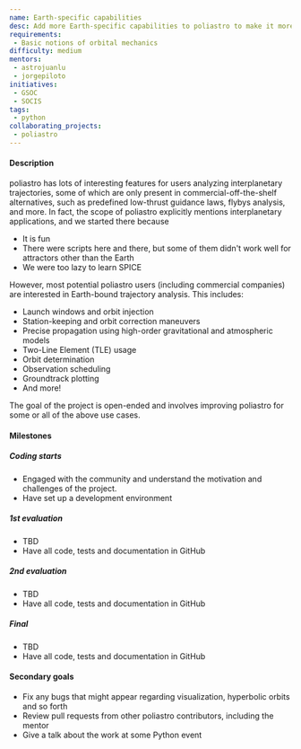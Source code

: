 ```yaml
---
name: Earth-specific capabilities
desc: Add more Earth-specific capabilities to poliastro to make it more attractive for non-interplanetary use cases
requirements:
 - Basic notions of orbital mechanics
difficulty: medium
mentors:
 - astrojuanlu
 - jorgepiloto
initiatives:
 - GSOC
 - SOCIS
tags:
 - python
collaborating_projects:
 - poliastro
---
```


#### Description

poliastro has lots of interesting features for users analyzing interplanetary trajectories, some
of which are only present in commercial-off-the-shelf alternatives, such as
predefined low-thrust guidance laws, flybys analysis, and more. In fact, the scope of poliastro
explicitly mentions interplanetary applications, and we started there because

* It is fun
* There were scripts here and there, but some of them didn't work well for attractors other than the Earth
* We were too lazy to learn SPICE

However, most potential poliastro users (including commercial companies) are interested in
Earth-bound trajectory analysis. This includes:

* Launch windows and orbit injection
* Station-keeping and orbit correction maneuvers
* Precise propagation using high-order gravitational and atmospheric models
* Two-Line Element (TLE) usage
* Orbit determination
* Observation scheduling
* Groundtrack plotting
* And more!

The goal of the project is open-ended and involves improving poliastro for some or all of the above use cases.

#### Milestones

##### Coding starts

* Engaged with the community and understand the motivation and challenges of
  the project.
* Have set up a development environment

##### 1st evaluation

* TBD
* Have all code, tests and documentation in GitHub

##### 2nd evaluation

* TBD
* Have all code, tests and documentation in GitHub

##### Final

* TBD
* Have all code, tests and documentation in GitHub

#### Secondary goals

* Fix any bugs that might appear regarding visualization, hyperbolic orbits and so forth
* Review pull requests from other poliastro contributors, including the mentor
* Give a talk about the work at some Python event
